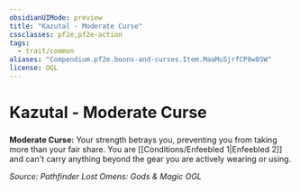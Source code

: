 ```yaml
---
obsidianUIMode: preview
title: "Kazutal - Moderate Curse"
cssclasses: pf2e,pf2e-action
tags:
  - trait/common
aliases: "Compendium.pf2e.boons-and-curses.Item.MaaMu5jrfCP8w8SW"
license: OGL
---
```

# Kazutal - Moderate Curse

### 






**Moderate Curse:** Your strength betrays you, preventing you from taking more than your fair share. You are [[Conditions/Enfeebled 1|Enfeebled 2]] and can't carry anything beyond the gear you are actively wearing or using.

*Source: Pathfinder Lost Omens: Gods & Magic*
*OGL*